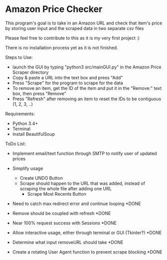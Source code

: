 # Amazon Price Checker
This program's goal is to take in an Amazon URL and check that item's price by storing user input and the scraped data in two separate csv files

Please feel free to contribute to this as it is my very first project :)

There is no installation process yet as it is not finished.

Steps to Use:
- launch the GUI by typing "python3 src/mainGUI.py" in the Amazon Price Scraper directory
- Copy & paste a URL into the text box and press "Add"
- Press "Scrape" for the program to scrape for the data
- To remove an item, get the ID of the item and put it in the "Remove:" text box, then press "Remove"
- Press "Refresh" after removing an item to reset the IDs to be contiguous (1, 2, 3, ..)

Requirements:
- Python 3.4+
- Terminal
- Install BeautifulSoup

ToDo List:
- Implement email/text function through SMTP to notify user of updated prices 
- Simplify usage
    - Create UNDO Button
    - Scrape should happen to the URL that was added, instead of scraping the whole file after adding one URL
        - Scrape Most Recents Button

- Need to catch max redirect error and continue looping *DONE
- Remove should be coupled with refresh *DONE
- Near 100% request success with Sessions *DONE
- Allow interactive usage, either through terminal or GUI (Tkinter?) *DONE
- Determine what input removeURL should take *DONE
- Create a rotating User Agent function to prevent scrape blocking *DONE
